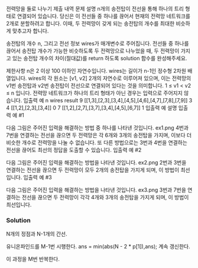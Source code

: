 전력망을 둘로 나누기
제출 내역
문제 설명
n개의 송전탑이 전선을 통해 하나의 트리 형태로 연결되어 있습니다. 당신은 이 전선들 중 하나를 끊어서 현재의 전력망 네트워크를 2개로 분할하려고 합니다. 이때, 두 전력망이 갖게 되는 송전탑의 개수를 최대한 비슷하게 맞추고자 합니다.

송전탑의 개수 n, 그리고 전선 정보 wires가 매개변수로 주어집니다. 전선들 중 하나를 끊어서 송전탑 개수가 가능한 비슷하도록 두 전력망으로 나누었을 때, 두 전력망이 가지고 있는 송전탑 개수의 차이(절대값)를 return 하도록 solution 함수를 완성해주세요.

제한사항
n은 2 이상 100 이하인 자연수입니다.
wires는 길이가 n-1인 정수형 2차원 배열입니다.
wires의 각 원소는 [v1, v2] 2개의 자연수로 이루어져 있으며, 이는 전력망의 v1번 송전탑과 v2번 송전탑이 전선으로 연결되어 있다는 것을 의미합니다.
1 ≤ v1 < v2 ≤ n 입니다.
전력망 네트워크가 하나의 트리 형태가 아닌 경우는 입력으로 주어지지 않습니다.
입출력 예
n	wires	result
9	[[1,3],[2,3],[3,4],[4,5],[4,6],[4,7],[7,8],[7,9]]	3
4	[[1,2],[2,3],[3,4]]	0
7	[[1,2],[2,7],[3,7],[3,4],[4,5],[6,7]]	1
입출력 예 설명
입출력 예 #1

다음 그림은 주어진 입력을 해결하는 방법 중 하나를 나타낸 것입니다.
ex1.png
4번과 7번을 연결하는 전선을 끊으면 두 전력망은 각 6개와 3개의 송전탑을 가지며, 이보다 더 비슷한 개수로 전력망을 나눌 수 없습니다.
또 다른 방법으로는 3번과 4번을 연결하는 전선을 끊어도 최선의 정답을 도출할 수 있습니다.
입출력 예 #2

다음 그림은 주어진 입력을 해결하는 방법을 나타낸 것입니다.
ex2.png
2번과 3번을 연결하는 전선을 끊으면 두 전력망이 모두 2개의 송전탑을 가지게 되며, 이 방법이 최선입니다.
입출력 예 #3

다음 그림은 주어진 입력을 해결하는 방법을 나타낸 것입니다.
ex3.png
3번과 7번을 연결하는 전선을 끊으면 두 전력망이 각각 4개와 3개의 송전탑을 가지게 되며, 이 방법이 최선입니다.

### Solution
N개의 정점과 N-1개의 간선.

유니온파인드를 M-1번 시행한다.
ans = min(abs(N - 2 * p[1]),ans); 계속 갱신한다.

이 과정을 M번 반복한다.